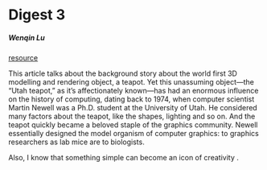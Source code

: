 # Digest 3
##### Wenqin Lu

[resource](http://nautil.us/blog/the-most-important-object-in-computer-graphics-history-is-this-teapot)

This article talks about the background story about the world first 3D modelling and rendering object, a teapot. Yet this unassuming object—the “Utah teapot,” as it’s affectionately known—has had an enormous influence on the history of computing, dating back to 1974, when computer scientist Martin Newell was a Ph.D. student at the University of Utah. He considered many factors about the teapot, like the shapes, lighting and so on. And the teapot quickly became a beloved staple of the graphics community. Newell essentially designed the model organism of computer graphics: to graphics researchers as lab mice are to biologists.

Also, I know that something simple can become an icon of creativity .
